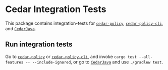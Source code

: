 # Cedar Integration Tests

This package contains integration-tests for [`cedar-policy`](../cedar-policy), [`cedar-policy-cli`](../cedar-policy-cli), and [`CedarJava`](https://github.com/cedar-policy/cedar-java/tree/main/CedarJava).

## Run integration tests

Go to [`cedar-policy`](../cedar-policy) or [`cedar-policy-cli`](../cedar-policy-cli), and invoke `cargo test --all-features -- --include-ignored`, or go to [`CedarJava`](https://github.com/cedar-policy/cedar-java/tree/main/CedarJava) and use `./gradlew test`.
